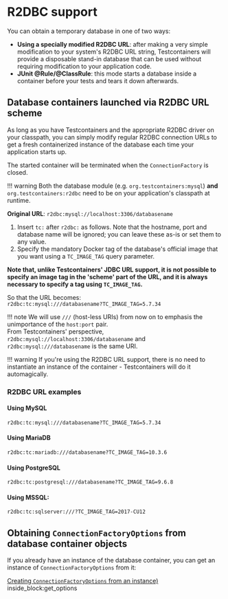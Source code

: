 # R2DBC support

You can obtain a temporary database in one of two ways:

 * **Using a specially modified R2DBC URL**: after making a very simple modification to your system's R2DBC URL string, Testcontainers will provide a disposable stand-in database that can be used without requiring modification to your application code.
 * **JUnit @Rule/@ClassRule**: this mode starts a database inside a container before your tests and tears it down afterwards.

## Database containers launched via R2DBC URL scheme

As long as you have Testcontainers and the appropriate R2DBC driver on your classpath, you can simply modify regular R2DBC connection URLs to get a fresh containerized instance of the database each time your application starts up.

The started container will be terminated when the `ConnectionFactory` is closed.

!!! warning
    Both the database module (e.g. `org.testcontainers:mysql`) **and** `org.testcontainers:r2dbc` need to be on your application's classpath at runtime.

**Original URL**: `r2dbc:mysql://localhost:3306/databasename`

1. Insert `tc:` after `r2dbc:` as follows. Note that the hostname, port and database name will be ignored; you can leave these as-is or set them to any value.
1. Specify the mandatory Docker tag of the database's official image that you want using a `TC_IMAGE_TAG` query parameter.

**Note that, unlike Testcontainers' JDBC URL support, it is not possible to specify an image tag in the 'scheme' part of the URL, and it is always necessary to specify a tag using `TC_IMAGE_TAG`.**

So that the URL becomes:  
`r2dbc:tc:mysql:///databasename?TC_IMAGE_TAG=5.7.34`

!!! note
    We will use `///` (host-less URIs) from now on to emphasis the unimportance of the `host:port` pair.  
    From Testcontainers' perspective, `r2dbc:mysql://localhost:3306/databasename` and `r2dbc:mysql:///databasename` is the same URI.

!!! warning
    If you're using the R2DBC URL support, there is no need to instantiate an instance of the container - Testcontainers will do it automagically.

### R2DBC URL examples

#### Using MySQL

`r2dbc:tc:mysql:///databasename?TC_IMAGE_TAG=5.7.34`

#### Using MariaDB

`r2dbc:tc:mariadb:///databasename?TC_IMAGE_TAG=10.3.6`

#### Using PostgreSQL

`r2dbc:tc:postgresql:///databasename?TC_IMAGE_TAG=9.6.8`

#### Using MSSQL:

`r2dbc:tc:sqlserver:///?TC_IMAGE_TAG=2017-CU12`

## Obtaining `ConnectionFactoryOptions` from database container objects

If you already have an instance of the database container, you can get an instance of `ConnectionFactoryOptions` from it:
<!--codeinclude--> 
[Creating `ConnectionFactoryOptions` from an instance)](../../../modules/postgresql/src/test/java/org/testcontainers/containers/PostgreSQLR2DBCDatabaseContainerTest.java) inside_block:get_options
<!--/codeinclude-->

